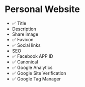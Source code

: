 # Personal Website

- ✅ Title
- Description
- Share image
- ✅ Favicon
- ✅ Social links
- SEO
- ✅ Facebook APP ID
- ✅ Canonical
- ✅ Google Analytics
- ✅ Google Site Verification
- ✅ Google Tag Manager